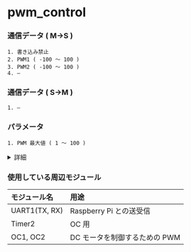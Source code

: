 # pwm_control
### 通信データ ( M->S )
    1. 書き込み禁止
    2. PWM1 ( -100 ～ 100 )
    3. PWM2 ( -100 ～ 100 )
    4. —
### 通信データ ( S->M )
    1. —
### パラメータ
    1. PWM 最大値 ( 1 ～ 100 )
<details><summary>詳細</summary><div>

* PWM 最大値
    * 制御基板から出力する PWM 波形 のデューティー比の最大値
    * 「PWM 最大値」よりも大きな値がマスターから指定された場合は，「PWM 最大値」が代わりに使用される
    * 極力小さな値を指定することで，マスター側のプログラムに不具合が生じてもモータの暴走を防ぐことができる
</div></details>

### 使用している周辺モジュール
|モジュール名|用途|
|:-|:-|
|UART1(TX, RX)|Raspberry Pi との送受信|
|Timer2       |OC 用|
|OC1, OC2     |DC モータを制御するための PWM|